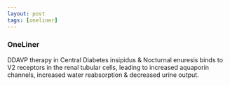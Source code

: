 ```yaml
---
layout: post
tags: [oneliner]
---
```



### OneLiner

DDAVP therapy in Central Diabetes insipidus & Nocturnal enuresis binds to V2 receptors in the renal tubular cells, leading to increased aquaporin channels, increased water reabsorption & decreased urine output.
